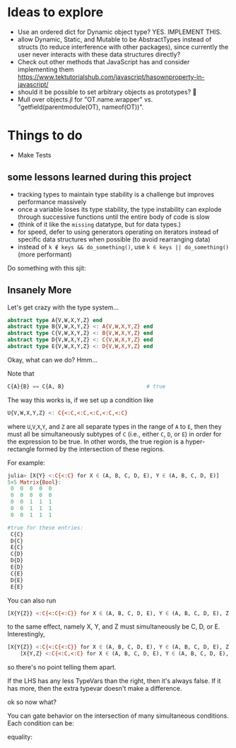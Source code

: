 # Ideas to explore

- Use an ordered dict for Dynamic object type? YES. IMPLEMENT THIS.
- allow Dynamic, Static, and Mutable to be AbstractTypes instead of structs (to reduce interference with other packages), since currently the user never interacts with these data structures directly?
- Check out other methods that JavaScript has and consider implementing them https://www.tektutorialshub.com/javascript/hasownproperty-in-javascript/
- should it be possible to set arbitrary objects as prototypes? 🤔
- Mull over objects.jl for "OT.name.wrapper" vs. "getfield(parentmodule(OT), nameof(OT))".

# Things to do

- Make Tests


## some lessons learned during this project
- tracking types to maintain type stability is a challenge but improves performance massively
- once a variable loses its type stability, the type instability can explode through successive functions until the entire body of code is slow
-  (think of it like the `missing` datatype, but for data types.)
- for speed, defer to using generators operating on iterators instead of specific data structures when possible (to avoid rearranging data)
- instead of `k ∉ keys && do_something()`, use `k ∈ keys || do_something()` (more performant)


Do something with this sjit:

## Insanely More

Let's get crazy with the type system...
```julia
abstract type A{V,W,X,Y,Z} end
abstract type B{V,W,X,Y,Z} <: A{V,W,X,Y,Z} end
abstract type C{V,W,X,Y,Z} <: B{V,W,X,Y,Z} end
abstract type D{V,W,X,Y,Z} <: C{V,W,X,Y,Z} end
abstract type E{V,W,X,Y,Z} <: D{V,W,X,Y,Z} end
```
Okay, what can we do? Hmm...

Note that
```julia
C{A}{B} == C{A, B}                          # true
```
The way this works is, if we set up a condition like
```julia
U{V,W,X,Y,Z} <: C{<:C,<:C,<:C,<:C,<:C}
```
where `U`,`V`,`X`,`Y`, and `Z` are all separate types in the range of `A` to `E`, then they must all be simultaneously subtypes of `C` (i.e., either `C`, `D`, or `E`) in order for the expression to be true. In other words, the true region is a hyper-rectangle formed by the intersection of these regions.

For example:

```julia
julia> [X{Y} <:C{<:C} for X ∈ (A, B, C, D, E), Y ∈ (A, B, C, D, E)]
5×5 Matrix{Bool}:
 0  0  0  0  0
 0  0  0  0  0
 0  0  1  1  1
 0  0  1  1  1
 0  0  1  1  1

#true for these entries:
 C{C}
 D{C}
 E{C}
 C{D}
 D{D}
 E{D}
 C{E}
 D{E}
 E{E}
```
You can also run 
```julia
[X{Y{Z}} <:C{<:C{<:C}} for X ∈ (A, B, C, D, E), Y ∈ (A, B, C, D, E), Z ∈ (A, B, C, D, E)]
```
to the same effect, namely X, Y, and Z must simultaneously be C, D, or E. Interestingly,
```julia
[X{Y{Z}} <:C{<:C{<:C}} for X ∈ (A, B, C, D, E), Y ∈ (A, B, C, D, E), Z ∈ (A, B, C, D, E)] ==
    [X{Y,Z} <:C{<:C,<:C} for X ∈ (A, B, C, D, E), Y ∈ (A, B, C, D, E), Z ∈ (A, B, C, D, E)]
```
so there's no point telling them apart.

If the LHS has any less TypeVars than the right, then it's always false. If it has more, then the extra typevar doesn't make a difference.


ok so now what?

You can gate behavior on the intersection of many simultaneous conditions. Each condition can be:

equality: 